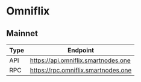 # Omniflix
## Mainnet
Type | Endpoint
------------ | -------------
API | https://api.omniflix.smartnodes.one
RPC | https://rpc.omniflix.smartnodes.one
